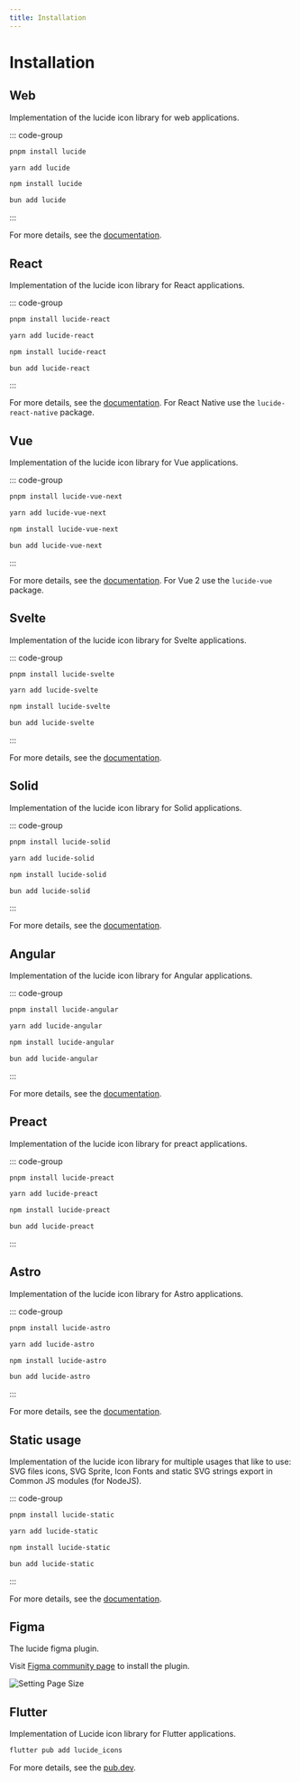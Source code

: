 ```yaml
---
title: Installation
---
```


# Installation

## Web

Implementation of the lucide icon library for web applications.

::: code-group

```sh [pnpm]
pnpm install lucide
```

```sh [yarn]
yarn add lucide
```

```sh [npm]
npm install lucide
```

```sh [bun]
bun add lucide
```

:::

For more details, see the [documentation](packages/lucide.md).

## React

Implementation of the lucide icon library for React applications.

::: code-group

```sh [pnpm]
pnpm install lucide-react
```

```sh [yarn]
yarn add lucide-react
```

```sh [npm]
npm install lucide-react
```

```sh [bun]
bun add lucide-react
```

:::

For more details, see the [documentation](packages/lucide-react.md).
For React Native use the `lucide-react-native` package.

## Vue

Implementation of the lucide icon library for Vue applications.

::: code-group

```sh [pnpm]
pnpm install lucide-vue-next
```

```sh [yarn]
yarn add lucide-vue-next
```

```sh [npm]
npm install lucide-vue-next
```

```sh [bun]
bun add lucide-vue-next
```

:::

For more details, see the [documentation](packages/lucide-vue-next.md).
For Vue 2 use the `lucide-vue` package.

## Svelte

Implementation of the lucide icon library for Svelte applications.

::: code-group

```sh [pnpm]
pnpm install lucide-svelte
```

```sh [yarn]
yarn add lucide-svelte
```

```sh [npm]
npm install lucide-svelte
```

```sh [bun]
bun add lucide-svelte
```

:::

For more details, see the [documentation](packages/lucide-svelte.md).

## Solid

Implementation of the lucide icon library for Solid applications.

::: code-group

```sh [pnpm]
pnpm install lucide-solid
```

```sh [yarn]
yarn add lucide-solid
```

```sh [npm]
npm install lucide-solid
```

```sh [bun]
bun add lucide-solid
```

:::

For more details, see the [documentation](packages/lucide-solid.md).

## Angular

Implementation of the lucide icon library for Angular applications.

::: code-group

```sh [pnpm]
pnpm install lucide-angular
```

```sh [yarn]
yarn add lucide-angular
```

```sh [npm]
npm install lucide-angular
```

```sh [bun]
bun add lucide-angular
```

:::

For more details, see the [documentation](packages/lucide-angular.md).

## Preact

Implementation of the lucide icon library for preact applications.

::: code-group

```sh [pnpm]
pnpm install lucide-preact
```

```sh [yarn]
yarn add lucide-preact
```

```sh [npm]
npm install lucide-preact
```

```sh [bun]
bun add lucide-preact
```

:::

## Astro

Implementation of the lucide icon library for Astro applications.

::: code-group

```sh [pnpm]
pnpm install lucide-astro
```

```sh [yarn]
yarn add lucide-astro
```

```sh [npm]
npm install lucide-astro
```

```sh [bun]
bun add lucide-astro
```

:::

For more details, see the [documentation](packages/lucide-astro.md).

## Static usage

Implementation of the lucide icon library for multiple usages that like to use: SVG files icons, SVG Sprite, Icon Fonts and static SVG strings export in Common JS modules (for NodeJS).

::: code-group

```sh [pnpm]
pnpm install lucide-static
```

```sh [yarn]
yarn add lucide-static
```

```sh [npm]
npm install lucide-static
```

```sh [bun]
bun add lucide-static
```

:::

For more details, see the [documentation](packages/lucide-static.md).

## Figma

The lucide figma plugin.

Visit [Figma community page](https://www.figma.com/community/plugin/939567362549682242/Lucide-Icons) to install the plugin.

![Setting Page Size](https://www.figma.com/community/plugin/939567362549682242/thumbnail 'Figma Lucide Cover')

## Flutter

Implementation of Lucide icon library for Flutter applications.

```bash
flutter pub add lucide_icons
```

For more details, see the [pub.dev](https://pub.dev/packages/lucide_icons).
